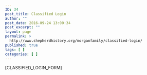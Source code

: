 ```yaml
---
ID: 34
post_title: Classified Login
author: ""
post_date: 2016-09-24 13:00:34
post_excerpt: ""
layout: page
permalink: >
  http://www.shepherdhistory.org/morganfamily/classified-login/
published: true
tags: [ ]
categories: [ ]
---
```

[CLASSIFIED_LOGIN_FORM]